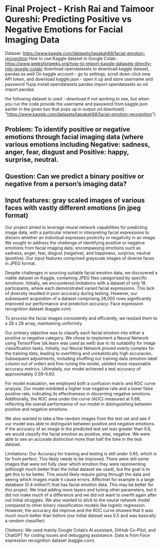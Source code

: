 # Final Project - Krish Rai and Taimoor Qureshi: Predicting Positive vs Negative Emotions for Facial Imaging Data

Dataset: https://www.kaggle.com/datasets/tapakah68/facial-emotion-recognition
How to use Kaggle dataset in Google Colab:
https://www.geeksforgeeks.org/how-to-import-kaggle-datasets-directly-into-google-colab/
download opendatasets to download kaggle dataset, pandas as well
On kaggle account - go to settings, scroll down click new API token, and download kaggle.json - open it up and store username and password
%pip install opendatasets pandas
import opendatasets as od
import pandas
 
 the following dataset is used - download if not working to see, but when you run the code provide the username and password from kaggle.json earlier in the given box that pops up in output
od.download(
    "https://www.kaggle.com/datasets/tapakah68/facial-emotion-recognition")


## Problem: To identify positive or negative emotions through facial imaging data (where various emotions including Negative: sadness, anger, fear, disgust and Positive: happy, surprise, neutral. 
## Question: Can we predict a binary positive or negative from a person’s imaging data?
## Input features: gray scaled images of various faces with vastly different emotions (in jpeg format)

Our project aimed to leverage neural network capabilities for predicting image data, with a particular interest in interpreting facial expressions to discern whether an individual expresses positivity or negativity in an image. We sought to address the challenge of identifying positive or negative emotions from facial imaging data, encompassing emotions such as sadness, anger, fear, disgust (negative), and happiness, surprise, neutral (positive). Our input features comprised grayscale images of diverse faces in JPEG format.

Despite challenges in sourcing suitable facial emotion data, we discovered a viable dataset on Kaggle, containing JPEG files categorized by specific emotions. Initially, we encountered limitations with a dataset of only 18 participants, where each demonstrated varied facial expressions. This lack of diversity resulted in poor accuracy during testing. However, our subsequent acquisition of a dataset comprising 28,000 rows significantly improved our performance and prediction accuracy: Face expression recognition dataset (kaggle.com)

To process the facial images consistently and efficiently, we resized them to a 28 x 28 array, maintaining uniformity.

Our primary objective was to classify each facial emotion into either a positive or negative category. We chose to implement a Neural Network using TensorFlow (sk.learn was used as well) due to its suitability for image classification tasks. Initially, our Neural Network proved overly complex for the training data, leading to overfitting and unrealistically high accuracies. Subsequent adjustments, including shuffling our training data (emotion label column out of order) and fine-tuning the model, yielded more reasonable accuracy metrics. Ultimately, our model achieved a test accuracy of approximately 0.59-0.60.

For model evaluation, we employed both a confusion matrix and ROC curve analysis. Our model exhibited a higher true negative rate and a lower false positive rate, indicating its effectiveness in discerning negative emotions. Additionally, the ROC area under the curve (AUC) measured at 0.66, reflecting the overall performance of our model in distinguishing between positive and negative emotions.

We also wanted to take a few random images from the test set and see if our model was able to distinguish between positive and negative emotions. If the accuracy of an image in the predicted test set was greater than 0.6, we would classify the facial emotion as positive, else, negative. We were able to see an accurate distinction more than half the time in the test dataset. 

Limitations: Our Accuracy for training and testing is still under 0.65, which is far from perfect. This likely needs to be improved. There were still some images that were not fully clear which emotion they were representing (although much better than the initial dataset we used), but the goal is to get this to be better. This would likely require going through the data and seeing which images made it cause errors. Affectnet for example is a large database (0.4 million?) that has facial emotion data. This may be better for this project. We tried adding more layers and tuning other parameters, but it did not make much of a difference and we did not want to overfit again after out initial struggles. We also wanted to stick to the neural network model compared to other binary classification models like logistic regression. However, the accuracy did improve and the ROC curve showed that it was much much better than before (our initial dataset was 0.5 and was basically a random classifier).

Citations: We used mainly Google Colab’s AI assistant, GitHub Co-Pilot, and ChatGPT for coding issues and debugging assistance. Data is from Face expression recognition dataset (kaggle.com).
